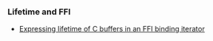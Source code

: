 ### Lifetime and FFI
   - [Expressing lifetime of C buffers in an FFI binding iterator](https://users.rust-lang.org/t/expressing-lifetime-of-c-buffers-in-an-ffi-binding-iterator/2352)